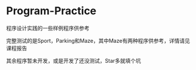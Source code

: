 # Program-Practice
程序设计实践的一些样例程序供参考

完整测试的是Sport，Parking和Maze，其中Maze有两种程序供参考，详情请见课程报告

其余程序暂未开发，或是开发了还没测试，Star多就填个坑

